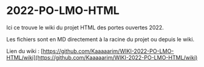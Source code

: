 # 2022-PO-LMO-HTML

Ici ce trouve le wiki du projet HTML des portes ouvertes 2022.

Les fichiers sont en MD directement à la racine du projet ou depuis le wiki.

Lien du wiki : [https://github.com/Kaaaaarim/WIKI-2022-PO-LMO-HTML/wiki](https://github.com/Kaaaaarim/WIKI-2022-PO-LMO-HTML/wiki)
